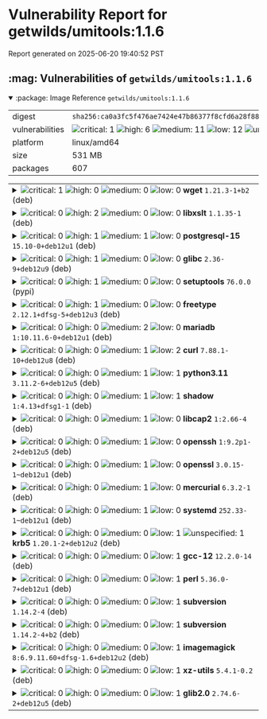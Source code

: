 # Vulnerability Report for getwilds/umitools:1.1.6

Report generated on 2025-06-20 19:40:52 PST

<h2>:mag: Vulnerabilities of <code>getwilds/umitools:1.1.6</code></h2>

<details open="true"><summary>:package: Image Reference</strong> <code>getwilds/umitools:1.1.6</code></summary>
<table>
<tr><td>digest</td><td><code>sha256:ca0a3fc5f476ae7424e47b86377f8cfd6a28f8878936e0ed996a0204699be1c1</code></td><tr><tr><td>vulnerabilities</td><td><img alt="critical: 1" src="https://img.shields.io/badge/critical-1-8b1924"/> <img alt="high: 6" src="https://img.shields.io/badge/high-6-e25d68"/> <img alt="medium: 11" src="https://img.shields.io/badge/medium-11-fbb552"/> <img alt="low: 12" src="https://img.shields.io/badge/low-12-fce1a9"/> <img alt="unspecified: 1" src="https://img.shields.io/badge/unspecified-1-lightgrey"/></td></tr>
<tr><td>platform</td><td>linux/amd64</td></tr>
<tr><td>size</td><td>531 MB</td></tr>
<tr><td>packages</td><td>607</td></tr>
</table>
</details></table>
</details>

<table>
<tr><td valign="top">
<details><summary><img alt="critical: 1" src="https://img.shields.io/badge/C-1-8b1924"/> <img alt="high: 0" src="https://img.shields.io/badge/H-0-lightgrey"/> <img alt="medium: 0" src="https://img.shields.io/badge/M-0-lightgrey"/> <img alt="low: 0" src="https://img.shields.io/badge/L-0-lightgrey"/> <!-- unspecified: 0 --><strong>wget</strong> <code>1.21.3-1+b2</code> (deb)</summary>

<small><code>pkg:deb/debian/wget@1.21.3-1%2Bb2?os_distro=bookworm&os_name=debian&os_version=12</code></small><br/>
<a href="https://scout.docker.com/v/CVE-2024-38428?s=debian&n=wget&ns=debian&t=deb&osn=debian&osv=12&vr=%3C1.21.3-1%2Bdeb12u1"><img alt="critical : CVE--2024--38428" src="https://img.shields.io/badge/CVE--2024--38428-lightgrey?label=critical%20&labelColor=8b1924"/></a> 

<table>
<tr><td>Affected range</td><td><code><1.21.3-1+deb12u1</code></td></tr>
<tr><td>Fixed version</td><td><code>1.21.3-1+deb12u1</code></td></tr>
<tr><td>EPSS Score</td><td><code>0.265%</code></td></tr>
<tr><td>EPSS Percentile</td><td><code>50th percentile</code></td></tr>
</table>

<details><summary>Description</summary>
<blockquote>

url.c in GNU Wget through 1.24.5 mishandles semicolons in the userinfo subcomponent of a URI, and thus there may be insecure behavior in which data that was supposed to be in the userinfo subcomponent is misinterpreted to be part of the host subcomponent.

---
- wget 1.24.5-2 (bug https://bugs.debian.org/cgi-bin/bugreport.cgi?bug=1073523)
[bookworm] - wget 1.21.3-1+deb12u1
[buster] - wget <postponed> (Minor issue, infoleak in limited conditions)
https://lists.gnu.org/archive/html/bug-wget/2024-06/msg00005.html
Fixed by: https://git.savannah.gnu.org/cgit/wget.git/commit/?id=ed0c7c7e0e8f7298352646b2fd6e06a11e242ace

</blockquote>
</details>
</details></td></tr>

<tr><td valign="top">
<details><summary><img alt="critical: 0" src="https://img.shields.io/badge/C-0-lightgrey"/> <img alt="high: 2" src="https://img.shields.io/badge/H-2-e25d68"/> <img alt="medium: 0" src="https://img.shields.io/badge/M-0-lightgrey"/> <img alt="low: 0" src="https://img.shields.io/badge/L-0-lightgrey"/> <!-- unspecified: 0 --><strong>libxslt</strong> <code>1.1.35-1</code> (deb)</summary>

<small><code>pkg:deb/debian/libxslt@1.1.35-1?os_distro=bookworm&os_name=debian&os_version=12</code></small><br/>
<a href="https://scout.docker.com/v/CVE-2025-24855?s=debian&n=libxslt&ns=debian&t=deb&osn=debian&osv=12&vr=%3C1.1.35-1%2Bdeb12u1"><img alt="high : CVE--2025--24855" src="https://img.shields.io/badge/CVE--2025--24855-lightgrey?label=high%20&labelColor=e25d68"/></a> 

<table>
<tr><td>Affected range</td><td><code><1.1.35-1+deb12u1</code></td></tr>
<tr><td>Fixed version</td><td><code>1.1.35-1+deb12u1</code></td></tr>
<tr><td>EPSS Score</td><td><code>0.009%</code></td></tr>
<tr><td>EPSS Percentile</td><td><code>1st percentile</code></td></tr>
</table>

<details><summary>Description</summary>
<blockquote>

numbers.c in libxslt before 1.1.43 has a use-after-free because, in nested XPath evaluations, an XPath context node can be modified but never restored. This is related to xsltNumberFormatGetValue, xsltEvalXPathPredicate, xsltEvalXPathStringNs, and xsltComputeSortResultInternal.

---
- libxslt 1.1.35-1.2 (bug https://bugs.debian.org/cgi-bin/bugreport.cgi?bug=1100566)
https://gitlab.gnome.org/GNOME/libxslt/-/issues/128
Fixed by: https://gitlab.gnome.org/GNOME/libxslt/-/commit/c7c7f1f78dd202a053996fcefe57eb994aec8ef2 (v1.1.43)

</blockquote>
</details>

<a href="https://scout.docker.com/v/CVE-2024-55549?s=debian&n=libxslt&ns=debian&t=deb&osn=debian&osv=12&vr=%3C1.1.35-1%2Bdeb12u1"><img alt="high : CVE--2024--55549" src="https://img.shields.io/badge/CVE--2024--55549-lightgrey?label=high%20&labelColor=e25d68"/></a> 

<table>
<tr><td>Affected range</td><td><code><1.1.35-1+deb12u1</code></td></tr>
<tr><td>Fixed version</td><td><code>1.1.35-1+deb12u1</code></td></tr>
<tr><td>EPSS Score</td><td><code>0.007%</code></td></tr>
<tr><td>EPSS Percentile</td><td><code>0th percentile</code></td></tr>
</table>

<details><summary>Description</summary>
<blockquote>

xsltGetInheritedNsList in libxslt before 1.1.43 has a use-after-free issue related to exclusion of result prefixes.

---
- libxslt 1.1.35-1.2 (bug https://bugs.debian.org/cgi-bin/bugreport.cgi?bug=1100565)
https://gitlab.gnome.org/GNOME/libxslt/-/issues/127
Fixed by: https://gitlab.gnome.org/GNOME/libxslt/-/commit/46041b65f2fbddf5c284ee1a1332fa2c515c0515 (v1.1.43)
https://project-zero.issues.chromium.org/issues/382015274

</blockquote>
</details>
</details></td></tr>

<tr><td valign="top">
<details><summary><img alt="critical: 0" src="https://img.shields.io/badge/C-0-lightgrey"/> <img alt="high: 1" src="https://img.shields.io/badge/H-1-e25d68"/> <img alt="medium: 1" src="https://img.shields.io/badge/M-1-fbb552"/> <img alt="low: 0" src="https://img.shields.io/badge/L-0-lightgrey"/> <!-- unspecified: 0 --><strong>postgresql-15</strong> <code>15.10-0+deb12u1</code> (deb)</summary>

<small><code>pkg:deb/debian/postgresql-15@15.10-0%2Bdeb12u1?os_distro=bookworm&os_name=debian&os_version=12</code></small><br/>
<a href="https://scout.docker.com/v/CVE-2025-1094?s=debian&n=postgresql-15&ns=debian&t=deb&osn=debian&osv=12&vr=%3C15.11-0%2Bdeb12u1"><img alt="high : CVE--2025--1094" src="https://img.shields.io/badge/CVE--2025--1094-lightgrey?label=high%20&labelColor=e25d68"/></a> 

<table>
<tr><td>Affected range</td><td><code><15.11-0+deb12u1</code></td></tr>
<tr><td>Fixed version</td><td><code>15.11-0+deb12u1</code></td></tr>
<tr><td>EPSS Score</td><td><code>83.630%</code></td></tr>
<tr><td>EPSS Percentile</td><td><code>99th percentile</code></td></tr>
</table>

<details><summary>Description</summary>
<blockquote>

Improper neutralization of quoting syntax in PostgreSQL libpq functions PQescapeLiteral(), PQescapeIdentifier(), PQescapeString(), and PQescapeStringConn() allows a database input provider to achieve SQL injection in certain usage patterns.  Specifically, SQL injection requires the application to use the function result to construct input to psql, the PostgreSQL interactive terminal.  Similarly, improper neutralization of quoting syntax in PostgreSQL command line utility programs allows a source of command line arguments to achieve SQL injection when client_encoding is BIG5 and server_encoding is one of EUC_TW or MULE_INTERNAL.  Versions before PostgreSQL 17.3, 16.7, 15.11, 14.16, and 13.19 are affected.

---
- postgresql-17 17.3-1
- postgresql-15 <removed>
[bookworm] - postgresql-15 15.11-0+deb12u1
- postgresql-13 <removed>
https://www.postgresql.org/support/security/CVE-2025-1094/
https://git.postgresql.org/gitweb/?p=postgresql.git;a=commit;h=7d43ca6fe068015b403ffa1762f4df4efdf68b69 (REL_17_3)
https://git.postgresql.org/gitweb/?p=postgresql.git;a=commit;h=61ad93cdd48ecc8c6edf943f4d888a9325b66882 (REL_17_3)
https://git.postgresql.org/gitweb/?p=postgresql.git;a=commit;h=43a77239d412db194a69b18b7850580e3b78218f (REL_17_3)
https://git.postgresql.org/gitweb/?p=postgresql.git;a=commit;h=02d4d87ac20e2698b5375b347c451c55045e388d (REL_17_3)
https://git.postgresql.org/gitweb/?p=postgresql.git;a=commit;h=dd3c1eb38e9add293f8be59b6aec7574e8584bdb (REL_17_3)
https://git.postgresql.org/gitweb/?p=postgresql.git;a=commit;h=05abb0f8303a78921f7113bee1d72586142df99e (REL_17_3)
https://git.postgresql.org/gitweb/?p=postgresql.git;a=commit;h=85c1fcc6563843d7ee7ae6f81f29ef813e77a4b6 (REL_17_3)
Regression: https://www.openwall.com/lists/oss-security/2025/02/16/3
https://www.postgresql.org/about/news/postgresql-174-168-1512-1417-and-1320-released-3018/

</blockquote>
</details>

<a href="https://scout.docker.com/v/CVE-2025-4207?s=debian&n=postgresql-15&ns=debian&t=deb&osn=debian&osv=12&vr=%3C15.13-0%2Bdeb12u1"><img alt="medium : CVE--2025--4207" src="https://img.shields.io/badge/CVE--2025--4207-lightgrey?label=medium%20&labelColor=fbb552"/></a> 

<table>
<tr><td>Affected range</td><td><code><15.13-0+deb12u1</code></td></tr>
<tr><td>Fixed version</td><td><code>15.13-0+deb12u1</code></td></tr>
<tr><td>EPSS Score</td><td><code>0.080%</code></td></tr>
<tr><td>EPSS Percentile</td><td><code>25th percentile</code></td></tr>
</table>

<details><summary>Description</summary>
<blockquote>

Buffer over-read in PostgreSQL GB18030 encoding validation allows a database input provider to achieve temporary denial of service on platforms where a 1-byte over-read can elicit process termination.  This affects the database server and also libpq.  Versions before PostgreSQL 17.5, 16.9, 15.13, 14.18, and 13.21 are affected.

---
- postgresql-17 17.5-1
- postgresql-15 <removed>
[bookworm] - postgresql-15 15.13-0+deb12u1
- postgresql-13 <removed>
https://www.postgresql.org/about/news/postgresql-175-169-1513-1418-and-1321-released-3072/
https://git.postgresql.org/gitweb/?p=postgresql.git;a=commit;h=ec5f89e8a29f32c7dbc4dd8734ed8406d771de2f (REL_17_5)
https://git.postgresql.org/gitweb/?p=postgresql.git;a=commit;h=44ba3f55f552b56b2fbefae028fcf3ea5b53461d (REL_15_13)
https://git.postgresql.org/gitweb/?p=postgresql.git;a=commit;h=cbadeaca9271a1bade8ef9790bae09dc92e0ed30 (REL_13_21)

</blockquote>
</details>
</details></td></tr>

<tr><td valign="top">
<details><summary><img alt="critical: 0" src="https://img.shields.io/badge/C-0-lightgrey"/> <img alt="high: 1" src="https://img.shields.io/badge/H-1-e25d68"/> <img alt="medium: 0" src="https://img.shields.io/badge/M-0-lightgrey"/> <img alt="low: 0" src="https://img.shields.io/badge/L-0-lightgrey"/> <!-- unspecified: 0 --><strong>glibc</strong> <code>2.36-9+deb12u9</code> (deb)</summary>

<small><code>pkg:deb/debian/glibc@2.36-9%2Bdeb12u9?os_distro=bookworm&os_name=debian&os_version=12</code></small><br/>
<a href="https://scout.docker.com/v/CVE-2025-0395?s=debian&n=glibc&ns=debian&t=deb&osn=debian&osv=12&vr=%3C2.36-9%2Bdeb12u10"><img alt="high : CVE--2025--0395" src="https://img.shields.io/badge/CVE--2025--0395-lightgrey?label=high%20&labelColor=e25d68"/></a> 

<table>
<tr><td>Affected range</td><td><code><2.36-9+deb12u10</code></td></tr>
<tr><td>Fixed version</td><td><code>2.36-9+deb12u10</code></td></tr>
<tr><td>EPSS Score</td><td><code>0.219%</code></td></tr>
<tr><td>EPSS Percentile</td><td><code>45th percentile</code></td></tr>
</table>

<details><summary>Description</summary>
<blockquote>

When the assert() function in the GNU C Library versions 2.13 to 2.40 fails, it does not allocate enough space for the assertion failure message string and size information, which may lead to a buffer overflow if the message string size aligns to page size.

---
- glibc 2.40-6
[bookworm] - glibc 2.36-9+deb12u10
https://sourceware.org/bugzilla/show_bug.cgi?id=32582
https://www.openwall.com/lists/oss-security/2025/01/22/4
Fixed by: https://sourceware.org/git/gitweb.cgi?p=glibc.git;h=7d4b6bcae91f29d7b4daf15bab06b66cf1d2217c (2.40-branch)
Fixed by: https://sourceware.org/git/gitweb.cgi?p=glibc.git;h=7971add7ee4171fdd8dfd17e7c04c4ed77a18845 (2.36-branch)
https://sourceware.org/git/?p=glibc.git;a=blob;f=advisories/GLIBC-SA-2025-0001
https://sourceware.org/pipermail/libc-announce/2025/000044.html

</blockquote>
</details>
</details></td></tr>

<tr><td valign="top">
<details><summary><img alt="critical: 0" src="https://img.shields.io/badge/C-0-lightgrey"/> <img alt="high: 1" src="https://img.shields.io/badge/H-1-e25d68"/> <img alt="medium: 0" src="https://img.shields.io/badge/M-0-lightgrey"/> <img alt="low: 0" src="https://img.shields.io/badge/L-0-lightgrey"/> <!-- unspecified: 0 --><strong>setuptools</strong> <code>76.0.0</code> (pypi)</summary>

<small><code>pkg:pypi/setuptools@76.0.0</code></small><br/>
<a href="https://scout.docker.com/v/CVE-2025-47273?s=github&n=setuptools&t=pypi&vr=%3C78.1.1"><img alt="high 7.7: CVE--2025--47273" src="https://img.shields.io/badge/CVE--2025--47273-lightgrey?label=high%207.7&labelColor=e25d68"/></a> <i>Improper Limitation of a Pathname to a Restricted Directory ('Path Traversal')</i>

<table>
<tr><td>Affected range</td><td><code><78.1.1</code></td></tr>
<tr><td>Fixed version</td><td><code>78.1.1</code></td></tr>
<tr><td>CVSS Score</td><td><code>7.7</code></td></tr>
<tr><td>CVSS Vector</td><td><code>CVSS:4.0/AV:N/AC:L/AT:N/PR:N/UI:N/VC:N/VI:H/VA:N/SC:N/SI:N/SA:N/E:P</code></td></tr>
<tr><td>EPSS Score</td><td><code>0.120%</code></td></tr>
<tr><td>EPSS Percentile</td><td><code>32nd percentile</code></td></tr>
</table>

<details><summary>Description</summary>
<blockquote>

### Summary 
A path traversal vulnerability in `PackageIndex` was fixed in setuptools version 78.1.1

### Details
```
    def _download_url(self, url, tmpdir):
        # Determine download filename
        #
        name, _fragment = egg_info_for_url(url)
        if name:
            while '..' in name:
                name = name.replace('..', '.').replace('\\', '_')
        else:
            name = "__downloaded__"  # default if URL has no path contents

        if name.endswith('.[egg.zip](http://egg.zip/)'):
            name = name[:-4]  # strip the extra .zip before download

 -->       filename = os.path.join(tmpdir, name)
```

Here: https://github.com/pypa/setuptools/blob/6ead555c5fb29bc57fe6105b1bffc163f56fd558/setuptools/package_index.py#L810C1-L825C88

`os.path.join()` discards the first argument `tmpdir` if the second begins with a slash or drive letter.
`name` is derived from a URL without sufficient sanitization. While there is some attempt to sanitize by replacing instances of '..' with '.', it is insufficient.

### Risk Assessment
As easy_install and package_index are deprecated, the exploitation surface is reduced.
However, it seems this could be exploited in a similar fashion like https://github.com/advisories/GHSA-r9hx-vwmv-q579, and as described by POC 4 in https://github.com/advisories/GHSA-cx63-2mw6-8hw5 report: via malicious URLs present on the pages of a package index.

### Impact
An attacker would be allowed to write files to arbitrary locations on the filesystem with the permissions of the process running the Python code, which could escalate to RCE depending on the context.

### References
https://huntr.com/bounties/d6362117-ad57-4e83-951f-b8141c6e7ca5
https://github.com/pypa/setuptools/issues/4946

</blockquote>
</details>
</details></td></tr>

<tr><td valign="top">
<details><summary><img alt="critical: 0" src="https://img.shields.io/badge/C-0-lightgrey"/> <img alt="high: 1" src="https://img.shields.io/badge/H-1-e25d68"/> <img alt="medium: 0" src="https://img.shields.io/badge/M-0-lightgrey"/> <img alt="low: 0" src="https://img.shields.io/badge/L-0-lightgrey"/> <!-- unspecified: 0 --><strong>freetype</strong> <code>2.12.1+dfsg-5+deb12u3</code> (deb)</summary>

<small><code>pkg:deb/debian/freetype@2.12.1%2Bdfsg-5%2Bdeb12u3?os_distro=bookworm&os_name=debian&os_version=12</code></small><br/>
<a href="https://scout.docker.com/v/CVE-2025-27363?s=debian&n=freetype&ns=debian&t=deb&osn=debian&osv=12&vr=%3C2.12.1%2Bdfsg-5%2Bdeb12u4"><img alt="high : CVE--2025--27363" src="https://img.shields.io/badge/CVE--2025--27363-lightgrey?label=high%20&labelColor=e25d68"/></a> 

<table>
<tr><td>Affected range</td><td><code><2.12.1+dfsg-5+deb12u4</code></td></tr>
<tr><td>Fixed version</td><td><code>2.12.1+dfsg-5+deb12u4</code></td></tr>
<tr><td>EPSS Score</td><td><code>73.011%</code></td></tr>
<tr><td>EPSS Percentile</td><td><code>99th percentile</code></td></tr>
</table>

<details><summary>Description</summary>
<blockquote>

An out of bounds write exists in FreeType versions 2.13.0 and below (newer versions of FreeType are not vulnerable) when attempting to parse font subglyph structures related to TrueType GX and variable font files. The vulnerable code assigns a signed short value to an unsigned long and then adds a static value causing it to wrap around and allocate too small of a heap buffer. The code then writes up to 6 signed long integers out of bounds relative to this buffer. This may result in arbitrary code execution. This vulnerability may have been exploited in the wild.

---
- freetype 2.13.1+dfsg-1
https://www.facebook.com/security/advisories/cve-2025-27363
https://gitlab.freedesktop.org/freetype/freetype/-/issues/1322
Requisite (macro fixup for FT_Q(RE)NEW_ARRAY): https://gitlab.freedesktop.org/freetype/freetype/-/commit/c71eb22dde1a3101891a865fdac20a6de814267d (VER-2-11-1)
Fixed by: https://gitlab.freedesktop.org/freetype/freetype/-/commit/ef636696524b081f1b8819eb0c6a0b932d35757d (VER-2-13-1)
Followup: https://gitlab.freedesktop.org/freetype/freetype/-/commit/73720c7c9958e87b3d134a7574d1720ad2d24442 (VER-2-13-3)

</blockquote>
</details>
</details></td></tr>

<tr><td valign="top">
<details><summary><img alt="critical: 0" src="https://img.shields.io/badge/C-0-lightgrey"/> <img alt="high: 0" src="https://img.shields.io/badge/H-0-lightgrey"/> <img alt="medium: 2" src="https://img.shields.io/badge/M-2-fbb552"/> <img alt="low: 0" src="https://img.shields.io/badge/L-0-lightgrey"/> <!-- unspecified: 0 --><strong>mariadb</strong> <code>1:10.11.6-0+deb12u1</code> (deb)</summary>

<small><code>pkg:deb/debian/mariadb@1%3A10.11.6-0%2Bdeb12u1?os_distro=bookworm&os_name=debian&os_version=12</code></small><br/>
<a href="https://scout.docker.com/v/CVE-2025-21490?s=debian&n=mariadb&ns=debian&t=deb&osn=debian&osv=12&vr=%3C1%3A10.11.11-0%2Bdeb12u1"><img alt="medium : CVE--2025--21490" src="https://img.shields.io/badge/CVE--2025--21490-lightgrey?label=medium%20&labelColor=fbb552"/></a> 

<table>
<tr><td>Affected range</td><td><code><1:10.11.11-0+deb12u1</code></td></tr>
<tr><td>Fixed version</td><td><code>1:10.11.11-0+deb12u1</code></td></tr>
<tr><td>EPSS Score</td><td><code>0.063%</code></td></tr>
<tr><td>EPSS Percentile</td><td><code>20th percentile</code></td></tr>
</table>

<details><summary>Description</summary>
<blockquote>

Vulnerability in the MySQL Server product of Oracle MySQL (component: InnoDB).  Supported versions that are affected are 8.0.40 and prior, 8.4.3 and prior and  9.1.0 and prior. Easily exploitable vulnerability allows high privileged attacker with network access via multiple protocols to compromise MySQL Server.  Successful attacks of this vulnerability can result in unauthorized ability to cause a hang or frequently repeatable crash (complete DOS) of MySQL Server. CVSS 3.1 Base Score 4.9 (Availability impacts).  CVSS Vector: (CVSS:3.1/AV:N/AC:L/PR:H/UI:N/S:U/C:N/I:N/A:H).

---
- mysql-8.0 8.0.41-1 (bug https://bugs.debian.org/cgi-bin/bugreport.cgi?bug=1093877)
- mariadb 1:11.4.5-1
[bookworm] - mariadb 1:10.11.11-0+deb12u1
- mariadb-10.5 <removed>
Fixed in MariaDB 11.7.2, 11.4.5, 10.11.11, 10.6.21, 10.5.28
MariaDB Bug: https://jira.mariadb.org/browse/MDEV-29182
MariaDB Commit: https://github.com/MariaDB/server/commit/82310f926b7c6547f25dd80e4edf3f38b22913e5 (mariadb-10.5.28)

</blockquote>
</details>

<a href="https://scout.docker.com/v/CVE-2024-21096?s=debian&n=mariadb&ns=debian&t=deb&osn=debian&osv=12&vr=%3C1%3A10.11.11-0%2Bdeb12u1"><img alt="medium : CVE--2024--21096" src="https://img.shields.io/badge/CVE--2024--21096-lightgrey?label=medium%20&labelColor=fbb552"/></a> 

<table>
<tr><td>Affected range</td><td><code><1:10.11.11-0+deb12u1</code></td></tr>
<tr><td>Fixed version</td><td><code>1:10.11.11-0+deb12u1</code></td></tr>
<tr><td>EPSS Score</td><td><code>0.039%</code></td></tr>
<tr><td>EPSS Percentile</td><td><code>11th percentile</code></td></tr>
</table>

<details><summary>Description</summary>
<blockquote>

Vulnerability in the MySQL Server product of Oracle MySQL (component: Client: mysqldump).  Supported versions that are affected are 8.0.36 and prior and  8.3.0 and prior. Difficult to exploit vulnerability allows unauthenticated attacker with logon to the infrastructure where MySQL Server executes to compromise MySQL Server.  Successful attacks of this vulnerability can result in  unauthorized update, insert or delete access to some of MySQL Server accessible data as well as  unauthorized read access to a subset of MySQL Server accessible data and unauthorized ability to cause a partial denial of service (partial DOS) of MySQL Server. CVSS 3.1 Base Score 4.9 (Confidentiality, Integrity and Availability impacts).  CVSS Vector: (CVSS:3.1/AV:L/AC:H/PR:N/UI:N/S:U/C:L/I:L/A:L).

---
- mysql-8.0 8.0.37-1 (bug https://bugs.debian.org/cgi-bin/bugreport.cgi?bug=1069189)
- mariadb 1:10.11.8-1
[bookworm] - mariadb 1:10.11.11-0+deb12u1
- mariadb-10.5 <removed>
[bullseye] - mariadb-10.5 <no-dsa> (Minor issue)
- mariadb-10.3 <removed>
MariaDB: Fixed in 11.2.4, 11.1.5, 11.0.6, 10.11.8, 10.6.18 and 10.5.25
MariaDB Bug: https://jira.mariadb.org/browse/MDEV-33727
Regression: https://jira.mariadb.org/browse/MDEV-34339
Regression: https://jira.mariadb.org/browse/MDEV-34183
Regression: https://jira.mariadb.org/browse/MDEV-34203
Regression: https://jira.mariadb.org/browse/MDEV-34318
https://mariadb.org/mariadb-dump-file-compatibility-change/
https://ddev.com/blog/mariadb-dump-breaking-change/
MariaDB commit [1/2]: https://github.com/MariaDB/server/commit/13663cb5c4558383e9dab96e501d72ceb7a0a158 (mariadb-10.5.25)
MariaDB commit [2/2]: https://github.com/MariaDB/server/commit/1c425a8d854061d1987ad4ea352c7270652e31c4 (mariadb-10.5.25)
MariaDB partial regression fix [1/3]: https://github.com/MariaDB/server/commit/77c4c0f256f3c268d3f72625b04240d24a70513c (mariadb-10.5.26)
MariaDB partial regression fix [2/3]: https://github.com/MariaDB/server/commit/d60f5c11ea9008fa57444327526e3d2c8633ba06 (mariadb-10.5.26)
MariaDB partial regression fix [3/3]: https://github.com/MariaDB/server/commit/d20518168aff435a4843eebb108e5b9df24c19fb (mariadb-10.5.26)

</blockquote>
</details>
</details></td></tr>

<tr><td valign="top">
<details><summary><img alt="critical: 0" src="https://img.shields.io/badge/C-0-lightgrey"/> <img alt="high: 0" src="https://img.shields.io/badge/H-0-lightgrey"/> <img alt="medium: 1" src="https://img.shields.io/badge/M-1-fbb552"/> <img alt="low: 2" src="https://img.shields.io/badge/L-2-fce1a9"/> <!-- unspecified: 0 --><strong>curl</strong> <code>7.88.1-10+deb12u8</code> (deb)</summary>

<small><code>pkg:deb/debian/curl@7.88.1-10%2Bdeb12u8?os_distro=bookworm&os_name=debian&os_version=12</code></small><br/>
<a href="https://scout.docker.com/v/CVE-2024-9681?s=debian&n=curl&ns=debian&t=deb&osn=debian&osv=12&vr=%3C7.88.1-10%2Bdeb12u9"><img alt="medium : CVE--2024--9681" src="https://img.shields.io/badge/CVE--2024--9681-lightgrey?label=medium%20&labelColor=fbb552"/></a> 

<table>
<tr><td>Affected range</td><td><code><7.88.1-10+deb12u9</code></td></tr>
<tr><td>Fixed version</td><td><code>7.88.1-10+deb12u9</code></td></tr>
<tr><td>EPSS Score</td><td><code>0.249%</code></td></tr>
<tr><td>EPSS Percentile</td><td><code>48th percentile</code></td></tr>
</table>

<details><summary>Description</summary>
<blockquote>

When curl is asked to use HSTS, the expiry time for a subdomain might overwrite a parent domain's cache entry, making it end sooner or later than otherwise intended.  This affects curl using applications that enable HSTS and use URLs with the insecure `HTTP://` scheme and perform transfers with hosts like `x.example.com` as well as `example.com` where the first host is a subdomain of the second host.  (The HSTS cache either needs to have been populated manually or there needs to have been previous HTTPS accesses done as the cache needs to have entries for the domains involved to trigger this problem.)  When `x.example.com` responds with `Strict-Transport-Security:` headers, this bug can make the subdomain's expiry timeout *bleed over* and get set for the parent domain `example.com` in curl's HSTS cache.  The result of a triggered bug is that HTTP accesses to `example.com` get converted to HTTPS for a different period of time than what was asked for by the origin server. If `example.com` for example stops supporting HTTPS at its expiry time, curl might then fail to access `http://example.com` until the (wrongly set) timeout expires. This bug can also expire the parent's entry *earlier*, thus making curl inadvertently switch back to insecure HTTP earlier than otherwise intended.

---
- curl 8.11.0-1 (bug https://bugs.debian.org/cgi-bin/bugreport.cgi?bug=1086804)
[bookworm] - curl 7.88.1-10+deb12u9
[bullseye] - curl <ignored> (curl is not built with HSTS support)
https://curl.se/docs/CVE-2024-9681.html
Introduced by: https://github.com/curl/curl/commit/7385610d0c74c6a254fea5e4cd6e1d559d848c8c (curl-7_74_0)
Fixed by: https://github.com/curl/curl/commit/a94973805df96269bf3f3bf0a20ccb9887313316 (curl-8_11_0)

</blockquote>
</details>

<a href="https://scout.docker.com/v/CVE-2025-0167?s=debian&n=curl&ns=debian&t=deb&osn=debian&osv=12&vr=%3C7.88.1-10%2Bdeb12u11"><img alt="low : CVE--2025--0167" src="https://img.shields.io/badge/CVE--2025--0167-lightgrey?label=low%20&labelColor=fce1a9"/></a> 

<table>
<tr><td>Affected range</td><td><code><7.88.1-10+deb12u11</code></td></tr>
<tr><td>Fixed version</td><td><code>7.88.1-10+deb12u11</code></td></tr>
<tr><td>EPSS Score</td><td><code>0.089%</code></td></tr>
<tr><td>EPSS Percentile</td><td><code>27th percentile</code></td></tr>
</table>

<details><summary>Description</summary>
<blockquote>

When asked to use a `.netrc` file for credentials **and** to follow HTTP redirects, curl could leak the password used for the first host to the followed-to host under certain circumstances.  This flaw only manifests itself if the netrc file has a `default` entry that omits both login and password. A rare circumstance.

---
- curl 8.12.0+git20250209.89ed161+ds-1
[bookworm] - curl 7.88.1-10+deb12u11
[bullseye] - curl <not-affected> (Vulnerable code introduced later)
https://curl.se/docs/CVE-2025-0167.html
Introduced with: https://github.com/curl/curl/commit/46620b97431e19c53ce82e55055c85830f088cf4 (curl-7_76_0)
Fixed by: https://github.com/curl/curl/commit/0e120c5b925e8ca75d5319e319e5ce4b8080d8eb (curl-8_12_0)

</blockquote>
</details>

<a href="https://scout.docker.com/v/CVE-2024-11053?s=debian&n=curl&ns=debian&t=deb&osn=debian&osv=12&vr=%3C7.88.1-10%2Bdeb12u10"><img alt="low : CVE--2024--11053" src="https://img.shields.io/badge/CVE--2024--11053-lightgrey?label=low%20&labelColor=fce1a9"/></a> 

<table>
<tr><td>Affected range</td><td><code><7.88.1-10+deb12u10</code></td></tr>
<tr><td>Fixed version</td><td><code>7.88.1-10+deb12u10</code></td></tr>
<tr><td>EPSS Score</td><td><code>0.145%</code></td></tr>
<tr><td>EPSS Percentile</td><td><code>36th percentile</code></td></tr>
</table>

<details><summary>Description</summary>
<blockquote>

When asked to both use a `.netrc` file for credentials and to follow HTTP redirects, curl could leak the password used for the first host to the followed-to host under certain circumstances.  This flaw only manifests itself if the netrc file has an entry that matches the redirect target hostname but the entry either omits just the password or omits both login and password.

---
- curl 8.11.1-1 (bug https://bugs.debian.org/cgi-bin/bugreport.cgi?bug=1089682)
[bookworm] - curl 7.88.1-10+deb12u10
[bullseye] - curl <not-affected> (Vulnerable code only introduced in 7.76.0)
https://curl.se/docs/CVE-2024-11053.html
Introduced by: https://github.com/curl/curl/commit/46620b97431e19c53ce82e55055c85830f088cf4 (curl-7_76_0)
Fixed by: https://github.com/curl/curl/commit/e9b9bbac22c26cf67316fa8e6c6b9e831af31949 (curl-8_11_1)

</blockquote>
</details>
</details></td></tr>

<tr><td valign="top">
<details><summary><img alt="critical: 0" src="https://img.shields.io/badge/C-0-lightgrey"/> <img alt="high: 0" src="https://img.shields.io/badge/H-0-lightgrey"/> <img alt="medium: 1" src="https://img.shields.io/badge/M-1-fbb552"/> <img alt="low: 1" src="https://img.shields.io/badge/L-1-fce1a9"/> <!-- unspecified: 0 --><strong>python3.11</strong> <code>3.11.2-6+deb12u5</code> (deb)</summary>

<small><code>pkg:deb/debian/python3.11@3.11.2-6%2Bdeb12u5?os_distro=bookworm&os_name=debian&os_version=12</code></small><br/>
<a href="https://scout.docker.com/v/CVE-2025-0938?s=debian&n=python3.11&ns=debian&t=deb&osn=debian&osv=12&vr=%3C3.11.2-6%2Bdeb12u6"><img alt="medium : CVE--2025--0938" src="https://img.shields.io/badge/CVE--2025--0938-lightgrey?label=medium%20&labelColor=fbb552"/></a> 

<table>
<tr><td>Affected range</td><td><code><3.11.2-6+deb12u6</code></td></tr>
<tr><td>Fixed version</td><td><code>3.11.2-6+deb12u6</code></td></tr>
<tr><td>EPSS Score</td><td><code>1.039%</code></td></tr>
<tr><td>EPSS Percentile</td><td><code>76th percentile</code></td></tr>
</table>

<details><summary>Description</summary>
<blockquote>

The Python standard library functions `urllib.parse.urlsplit` and `urlparse` accepted domain names that included square brackets which isn't valid according to RFC 3986. Square brackets are only meant to be used as delimiters for specifying IPv6 and IPvFuture hosts in URLs. This could result in differential parsing across the Python URL parser and other specification-compliant URL parsers.

---
- python3.13 3.13.2-1
- python3.12 3.12.9-1
- python3.11 <removed>
[bookworm] - python3.11 3.11.2-6+deb12u6
- python3.9 <removed>
- pypy3 7.3.18+dfsg-2
[bookworm] - pypy3 <no-dsa> (Minor issue)
[bullseye] - pypy3 <postponed> (Minor issue)
https://mail.python.org/archives/list/security-announce@python.org/thread/K4EUG6EKV6JYFIC24BASYOZS4M5XOQIB/
https://github.com/python/cpython/issues/105704
https://github.com/python/cpython/pull/129418
Fixed by: https://github.com/python/cpython/commit/d89a5f6a6e65511a5f6e0618c4c30a7aa5aba56a
Fixed by: https://github.com/python/cpython/commit/90e526ae67b172ed7c6c56e7edad36263b0f9403 (v3.13.2)
Fixed by: https://github.com/python/cpython/commit/a7084f6075c9595ba60119ce8c62f1496f50c568 (v3.12.9)
https://github.com/python/cpython/pull/129528 (3.11)
https://github.com/python/cpython/pull/129530 (3.9)

</blockquote>
</details>

<a href="https://scout.docker.com/v/CVE-2025-1795?s=debian&n=python3.11&ns=debian&t=deb&osn=debian&osv=12&vr=%3C3.11.2-6%2Bdeb12u6"><img alt="low : CVE--2025--1795" src="https://img.shields.io/badge/CVE--2025--1795-lightgrey?label=low%20&labelColor=fce1a9"/></a> 

<table>
<tr><td>Affected range</td><td><code><3.11.2-6+deb12u6</code></td></tr>
<tr><td>Fixed version</td><td><code>3.11.2-6+deb12u6</code></td></tr>
<tr><td>EPSS Score</td><td><code>0.167%</code></td></tr>
<tr><td>EPSS Percentile</td><td><code>39th percentile</code></td></tr>
</table>

<details><summary>Description</summary>
<blockquote>

During an address list folding when a separating comma ends up on a folded line and that line is to be unicode-encoded then the separator itself is also unicode-encoded. Expected behavior is that the separating comma remains a plan comma. This can result in the address header being misinterpreted by some mail servers.

---
- python3.13 3.13.0~b1-1
- python3.12 3.12.9-1
- python3.11 <removed>
[bookworm] - python3.11 3.11.2-6+deb12u6
- python3.9 <removed>
https://github.com/python/cpython/issues/100884
Regression issue: https://github.com/python/cpython/issues/118643
https://mail.python.org/archives/list/security-announce@python.org/thread/MB62IZMEC3UM6SGHP5LET5JX2Y7H4ZUR/
Fixed by: https://github.com/python/cpython/commit/09fab93c3d857496c0bd162797fab816c311ee48 (v3.13.0a5)
Regression fixed by: https://github.com/python/cpython/commit/6892b400dc8c95375ef31f6d716d62a6ff0c4cf2 (v3.13.0b2)
Fixed by: https://github.com/python/cpython/commit/9148b77e0af91cdacaa7fe3dfac09635c3fe9a74 (v3.12.3)
Regression fixed by: https://github.com/python/cpython/commit/8c96850161da23ad2b37551d2a89c7d4716fe024 (v3.12.4)
Fixed by: https://github.com/python/cpython/commit/70754d21c288535e86070ca7a6e90dcb670b8593 (v3.11.9)
Regression Fixed by: https://github.com/python/cpython/commit/4762b365406a8cf026a4a4ddcae34c28a41c3de9 (v3.11.10)
Introduced by: https://github.com/python/cpython/commit/0b6f6c82b51b7071d88f48abb3192bf3dc2a2d24 (v3.3.0a4)

</blockquote>
</details>
</details></td></tr>

<tr><td valign="top">
<details><summary><img alt="critical: 0" src="https://img.shields.io/badge/C-0-lightgrey"/> <img alt="high: 0" src="https://img.shields.io/badge/H-0-lightgrey"/> <img alt="medium: 1" src="https://img.shields.io/badge/M-1-fbb552"/> <img alt="low: 1" src="https://img.shields.io/badge/L-1-fce1a9"/> <!-- unspecified: 0 --><strong>shadow</strong> <code>1:4.13+dfsg1-1</code> (deb)</summary>

<small><code>pkg:deb/debian/shadow@1%3A4.13%2Bdfsg1-1?os_distro=bookworm&os_name=debian&os_version=12</code></small><br/>
<a href="https://scout.docker.com/v/CVE-2023-4641?s=debian&n=shadow&ns=debian&t=deb&osn=debian&osv=12&vr=%3C1%3A4.13%2Bdfsg1-1%2Bdeb12u1"><img alt="medium : CVE--2023--4641" src="https://img.shields.io/badge/CVE--2023--4641-lightgrey?label=medium%20&labelColor=fbb552"/></a> 

<table>
<tr><td>Affected range</td><td><code><1:4.13+dfsg1-1+deb12u1</code></td></tr>
<tr><td>Fixed version</td><td><code>1:4.13+dfsg1-1+deb12u1</code></td></tr>
<tr><td>EPSS Score</td><td><code>0.015%</code></td></tr>
<tr><td>EPSS Percentile</td><td><code>2nd percentile</code></td></tr>
</table>

<details><summary>Description</summary>
<blockquote>

A flaw was found in shadow-utils. When asking for a new password, shadow-utils asks the password twice. If the password fails on the second attempt, shadow-utils fails in cleaning the buffer used to store the first entry. This may allow an attacker with enough access to retrieve the password from the memory.

---
- shadow 1:4.13+dfsg1-2 (bug https://bugs.debian.org/cgi-bin/bugreport.cgi?bug=1051062)
[bookworm] - shadow 1:4.13+dfsg1-1+deb12u1
[buster] - shadow <no-dsa> (Minor issue)
https://bugzilla.redhat.com/show_bug.cgi?id=2215945
https://github.com/shadow-maint/shadow/commit/65c88a43a23c2391dcc90c0abda3e839e9c57904 (4.14.0-rc1)

</blockquote>
</details>

<a href="https://scout.docker.com/v/CVE-2023-29383?s=debian&n=shadow&ns=debian&t=deb&osn=debian&osv=12&vr=%3C1%3A4.13%2Bdfsg1-1%2Bdeb12u1"><img alt="low : CVE--2023--29383" src="https://img.shields.io/badge/CVE--2023--29383-lightgrey?label=low%20&labelColor=fce1a9"/></a> 

<table>
<tr><td>Affected range</td><td><code><1:4.13+dfsg1-1+deb12u1</code></td></tr>
<tr><td>Fixed version</td><td><code>1:4.13+dfsg1-1+deb12u1</code></td></tr>
<tr><td>EPSS Score</td><td><code>0.026%</code></td></tr>
<tr><td>EPSS Percentile</td><td><code>5th percentile</code></td></tr>
</table>

<details><summary>Description</summary>
<blockquote>

In Shadow 4.13, it is possible to inject control characters into fields provided to the SUID program chfn (change finger). Although it is not possible to exploit this directly (e.g., adding a new user fails because \n is in the block list), it is possible to misrepresent the /etc/passwd file when viewed. Use of \r manipulations and Unicode characters to work around blocking of the : character make it possible to give the impression that a new user has been added. In other words, an adversary may be able to convince a system administrator to take the system offline (an indirect, social-engineered denial of service) by demonstrating that "cat /etc/passwd" shows a rogue user account.

---
- shadow 1:4.13+dfsg1-2 (bug https://bugs.debian.org/cgi-bin/bugreport.cgi?bug=1034482)
[bookworm] - shadow 1:4.13+dfsg1-1+deb12u1
[buster] - shadow <no-dsa> (Minor issue)
https://github.com/shadow-maint/shadow/pull/687
Fixed by: https://github.com/shadow-maint/shadow/commit/e5905c4b84d4fb90aefcd96ee618411ebfac663d (4.14.0-rc1)
Regression fix: https://github.com/shadow-maint/shadow/commit/2eaea70111f65b16d55998386e4ceb4273c19eb4 (4.14.0-rc1)
https://www.trustwave.com/en-us/resources/security-resources/security-advisories/?fid=31797
https://www.trustwave.com/en-us/resources/blogs/spiderlabs-blog/cve-2023-29383-abusing-linux-chfn-to-misrepresent-etc-passwd/

</blockquote>
</details>
</details></td></tr>

<tr><td valign="top">
<details><summary><img alt="critical: 0" src="https://img.shields.io/badge/C-0-lightgrey"/> <img alt="high: 0" src="https://img.shields.io/badge/H-0-lightgrey"/> <img alt="medium: 1" src="https://img.shields.io/badge/M-1-fbb552"/> <img alt="low: 0" src="https://img.shields.io/badge/L-0-lightgrey"/> <!-- unspecified: 0 --><strong>libcap2</strong> <code>1:2.66-4</code> (deb)</summary>

<small><code>pkg:deb/debian/libcap2@1%3A2.66-4?os_distro=bookworm&os_name=debian&os_version=12</code></small><br/>
<a href="https://scout.docker.com/v/CVE-2025-1390?s=debian&n=libcap2&ns=debian&t=deb&osn=debian&osv=12&vr=%3C1%3A2.66-4%2Bdeb12u1"><img alt="medium : CVE--2025--1390" src="https://img.shields.io/badge/CVE--2025--1390-lightgrey?label=medium%20&labelColor=fbb552"/></a> 

<table>
<tr><td>Affected range</td><td><code><1:2.66-4+deb12u1</code></td></tr>
<tr><td>Fixed version</td><td><code>1:2.66-4+deb12u1</code></td></tr>
<tr><td>EPSS Score</td><td><code>0.021%</code></td></tr>
<tr><td>EPSS Percentile</td><td><code>4th percentile</code></td></tr>
</table>

<details><summary>Description</summary>
<blockquote>

The PAM module pam_cap.so of libcap configuration supports group names starting with “@”, during actual parsing, configurations not starting with “@” are incorrectly recognized as group names. This may result in nonintended users being granted an inherited capability set, potentially leading to security risks. Attackers can exploit this vulnerability to achieve local privilege escalation on systems where /etc/security/capability.conf is used to configure user inherited privileges by constructing specific usernames.

---
- libcap2 1:2.73-4 (bug https://bugs.debian.org/cgi-bin/bugreport.cgi?bug=1098318)
[bookworm] - libcap2 1:2.66-4+deb12u1
https://bugzilla.openanolis.cn/show_bug.cgi?id=18804
Fixed by: https://git.kernel.org/pub/scm/libs/libcap/libcap.git/commit/?id=1ad42b66c3567481cc5fa22fc1ba1556a316d878 (cap/v1.2.74-rc4)

</blockquote>
</details>
</details></td></tr>

<tr><td valign="top">
<details><summary><img alt="critical: 0" src="https://img.shields.io/badge/C-0-lightgrey"/> <img alt="high: 0" src="https://img.shields.io/badge/H-0-lightgrey"/> <img alt="medium: 1" src="https://img.shields.io/badge/M-1-fbb552"/> <img alt="low: 0" src="https://img.shields.io/badge/L-0-lightgrey"/> <!-- unspecified: 0 --><strong>openssh</strong> <code>1:9.2p1-2+deb12u5</code> (deb)</summary>

<small><code>pkg:deb/debian/openssh@1%3A9.2p1-2%2Bdeb12u5?os_distro=bookworm&os_name=debian&os_version=12</code></small><br/>
<a href="https://scout.docker.com/v/CVE-2025-32728?s=debian&n=openssh&ns=debian&t=deb&osn=debian&osv=12&vr=%3C1%3A9.2p1-2%2Bdeb12u6"><img alt="medium : CVE--2025--32728" src="https://img.shields.io/badge/CVE--2025--32728-lightgrey?label=medium%20&labelColor=fbb552"/></a> 

<table>
<tr><td>Affected range</td><td><code><1:9.2p1-2+deb12u6</code></td></tr>
<tr><td>Fixed version</td><td><code>1:9.2p1-2+deb12u6</code></td></tr>
<tr><td>EPSS Score</td><td><code>0.027%</code></td></tr>
<tr><td>EPSS Percentile</td><td><code>6th percentile</code></td></tr>
</table>

<details><summary>Description</summary>
<blockquote>

In sshd in OpenSSH before 10.0, the DisableForwarding directive does not adhere to the documentation stating that it disables X11 and agent forwarding.

---
- openssh 1:10.0p1-1 (bug https://bugs.debian.org/cgi-bin/bugreport.cgi?bug=1102603)
[bookworm] - openssh 1:9.2p1-2+deb12u6
https://lists.mindrot.org/pipermail/openssh-unix-dev/2025-April/041879.html
Fixed by: https://github.com/openssh/openssh-portable/commit/fc86875e6acb36401dfc1dfb6b628a9d1460f367 (V_10_0_P1)

</blockquote>
</details>
</details></td></tr>

<tr><td valign="top">
<details><summary><img alt="critical: 0" src="https://img.shields.io/badge/C-0-lightgrey"/> <img alt="high: 0" src="https://img.shields.io/badge/H-0-lightgrey"/> <img alt="medium: 1" src="https://img.shields.io/badge/M-1-fbb552"/> <img alt="low: 0" src="https://img.shields.io/badge/L-0-lightgrey"/> <!-- unspecified: 0 --><strong>openssl</strong> <code>3.0.15-1~deb12u1</code> (deb)</summary>

<small><code>pkg:deb/debian/openssl@3.0.15-1~deb12u1?os_distro=bookworm&os_name=debian&os_version=12</code></small><br/>
<a href="https://scout.docker.com/v/CVE-2024-13176?s=debian&n=openssl&ns=debian&t=deb&osn=debian&osv=12&vr=%3C3.0.16-1%7Edeb12u1"><img alt="medium : CVE--2024--13176" src="https://img.shields.io/badge/CVE--2024--13176-lightgrey?label=medium%20&labelColor=fbb552"/></a> 

<table>
<tr><td>Affected range</td><td><code><3.0.16-1~deb12u1</code></td></tr>
<tr><td>Fixed version</td><td><code>3.0.16-1~deb12u1</code></td></tr>
<tr><td>EPSS Score</td><td><code>0.045%</code></td></tr>
<tr><td>EPSS Percentile</td><td><code>13th percentile</code></td></tr>
</table>

<details><summary>Description</summary>
<blockquote>

Issue summary: A timing side-channel which could potentially allow recovering the private key exists in the ECDSA signature computation.  Impact summary: A timing side-channel in ECDSA signature computations could allow recovering the private key by an attacker. However, measuring the timing would require either local access to the signing application or a very fast network connection with low latency.  There is a timing signal of around 300 nanoseconds when the top word of the inverted ECDSA nonce value is zero. This can happen with significant probability only for some of the supported elliptic curves. In particular the NIST P-521 curve is affected. To be able to measure this leak, the attacker process must either be located in the same physical computer or must have a very fast network connection with low latency. For that reason the severity of this vulnerability is Low.  The FIPS modules in 3.4, 3.3, 3.2, 3.1 and 3.0 are affected by this issue.

---
- openssl 3.4.1-1 (bug https://bugs.debian.org/cgi-bin/bugreport.cgi?bug=1094027)
[bookworm] - openssl 3.0.16-1~deb12u1
https://openssl-library.org/news/secadv/20250120.txt
https://github.com/openssl/openssl/commit/77c608f4c8857e63e98e66444e2e761c9627916f (openssl-3.4.1)
https://github.com/openssl/openssl/commit/392dcb336405a0c94486aa6655057f59fd3a0902 (openssl-3.3.3)
https://github.com/openssl/openssl/commit/4b1cb94a734a7d4ec363ac0a215a25c181e11f65 (openssl-3.2.4)
https://github.com/openssl/openssl/commit/2af62e74fb59bc469506bc37eb2990ea408d9467 (openssl-3.1.8)
https://github.com/openssl/openssl/commit/07272b05b04836a762b4baa874958af51d513844 (openssl-3.0.16)

</blockquote>
</details>
</details></td></tr>

<tr><td valign="top">
<details><summary><img alt="critical: 0" src="https://img.shields.io/badge/C-0-lightgrey"/> <img alt="high: 0" src="https://img.shields.io/badge/H-0-lightgrey"/> <img alt="medium: 1" src="https://img.shields.io/badge/M-1-fbb552"/> <img alt="low: 0" src="https://img.shields.io/badge/L-0-lightgrey"/> <!-- unspecified: 0 --><strong>mercurial</strong> <code>6.3.2-1</code> (deb)</summary>

<small><code>pkg:deb/debian/mercurial@6.3.2-1?os_distro=bookworm&os_name=debian&os_version=12</code></small><br/>
<a href="https://scout.docker.com/v/CVE-2025-2361?s=debian&n=mercurial&ns=debian&t=deb&osn=debian&osv=12&vr=%3C6.3.2-1%2Bdeb12u1"><img alt="medium : CVE--2025--2361" src="https://img.shields.io/badge/CVE--2025--2361-lightgrey?label=medium%20&labelColor=fbb552"/></a> 

<table>
<tr><td>Affected range</td><td><code><6.3.2-1+deb12u1</code></td></tr>
<tr><td>Fixed version</td><td><code>6.3.2-1+deb12u1</code></td></tr>
<tr><td>EPSS Score</td><td><code>0.079%</code></td></tr>
<tr><td>EPSS Percentile</td><td><code>24th percentile</code></td></tr>
</table>

<details><summary>Description</summary>
<blockquote>

A vulnerability was found in Mercurial SCM 4.5.3/71.19.145.211. It has been declared as problematic. This vulnerability affects unknown code of the component Web Interface. The manipulation of the argument cmd leads to cross site scripting. The attack can be initiated remotely. The exploit has been disclosed to the public and may be used. The vendor was contacted early about this disclosure but did not respond in any way.

---
- mercurial 6.9.4-1 (bug https://bugs.debian.org/cgi-bin/bugreport.cgi?bug=1100899)
https://lists.mercurial-scm.org/pipermail/mercurial-packaging/2025-March/000754.html
Fixed by: https://foss.heptapod.net/mercurial/mercurial-devel/-/commit/a5c72ed2929341d97b11968211c880854803f003 (6.9.4)

</blockquote>
</details>
</details></td></tr>

<tr><td valign="top">
<details><summary><img alt="critical: 0" src="https://img.shields.io/badge/C-0-lightgrey"/> <img alt="high: 0" src="https://img.shields.io/badge/H-0-lightgrey"/> <img alt="medium: 1" src="https://img.shields.io/badge/M-1-fbb552"/> <img alt="low: 0" src="https://img.shields.io/badge/L-0-lightgrey"/> <!-- unspecified: 0 --><strong>systemd</strong> <code>252.33-1~deb12u1</code> (deb)</summary>

<small><code>pkg:deb/debian/systemd@252.33-1~deb12u1?os_distro=bookworm&os_name=debian&os_version=12</code></small><br/>
<a href="https://scout.docker.com/v/CVE-2025-4598?s=debian&n=systemd&ns=debian&t=deb&osn=debian&osv=12&vr=%3C252.38-1%7Edeb12u1"><img alt="medium : CVE--2025--4598" src="https://img.shields.io/badge/CVE--2025--4598-lightgrey?label=medium%20&labelColor=fbb552"/></a> 

<table>
<tr><td>Affected range</td><td><code><252.38-1~deb12u1</code></td></tr>
<tr><td>Fixed version</td><td><code>252.38-1~deb12u1</code></td></tr>
<tr><td>EPSS Score</td><td><code>0.011%</code></td></tr>
<tr><td>EPSS Percentile</td><td><code>1st percentile</code></td></tr>
</table>

<details><summary>Description</summary>
<blockquote>

A vulnerability was found in systemd-coredump. This flaw allows an attacker to force a SUID process to crash and replace it with a non-SUID binary to access the original's privileged process coredump, allowing the attacker to read sensitive data, such as /etc/shadow content, loaded by the original process.  A SUID binary or process has a special type of permission, which allows the process to run with the file owner's permissions, regardless of the user executing the binary. This allows the process to access more restricted data than unprivileged users or processes would be able to. An attacker can leverage this flaw by forcing a SUID process to crash and force the Linux kernel to recycle the process PID before systemd-coredump can analyze the /proc/pid/auxv file. If the attacker wins the race condition, they gain access to the original's SUID process coredump file. They can read sensitive content loaded into memory by the original binary, affecting data confidentiality.

---
- systemd 257.6-1 (bug https://bugs.debian.org/cgi-bin/bugreport.cgi?bug=1106785)
https://www.qualys.com/2025/05/29/apport-coredump/apport-coredump.txt
For a comprehensive fix a kernel change is required (to hand a pidfd to the usermode
coredump helper):
https://git.kernel.org/linus/b5325b2a270fcaf7b2a9a0f23d422ca8a5a8bdea
Backports (src:linux):
https://lore.kernel.org/linux-fsdevel/CAMw=ZnT4KSk_+Z422mEZVzfAkTueKvzdw=r9ZB2JKg5-1t6BDw@mail.gmail.com/
Fixed by: https://github.com/systemd/systemd/commit/49f1f2d4a7612bbed5211a73d11d6a94fbe3bb69 (main)
Fixed by: https://github.com/systemd/systemd/commit/0c49e0049b7665bb7769a13ef346fef92e1ad4d6 (main)
Fixed by: https://github.com/systemd/systemd/commit/8fc7b2a211eb13ef1a94250b28e1c79cab8bdcb9 (main)
Follow up (optional): https://github.com/systemd/systemd/commit/13902e025321242b1d95c6d8b4e482b37f58cdef (main)
Follow up (optional): https://github.com/systemd/systemd/commit/868d95577ec9f862580ad365726515459be582fc (main)
Follow up (optional): https://github.com/systemd/systemd/commit/e6a8687b939ab21854f12f59a3cce703e32768cf (main)
Follow up (optional): https://github.com/systemd/systemd/commit/76e0ab49c47965877c19772a2b3bf55f6417ca39 (main)
Follow up (optional): https://github.com/systemd/systemd/commit/9ce8e3e449def92c75ada41b7d10c5bc3946be77 (main)
Fixed by: https://github.com/systemd/systemd/commit/0c49e0049b7665bb7769a13ef346fef92e1ad4d6 (v258)
Fixed by: https://github.com/systemd/systemd/commit/868d95577ec9f862580ad365726515459be582fc (v258)
Fixed by: https://github.com/systemd/systemd/commit/c58a8a6ec9817275bb4babaa2c08e0e35090d4e3 (v257.6)
Fixed by: https://github.com/systemd/systemd/commit/61556694affa290c0a16d48717b3892b85622d96 (v257.6)
Fixed by: https://github.com/systemd/systemd/commit/19d439189ab85dd7222bdd59fd442bbcc8ea99a7 (v256.16)
Fixed by: https://github.com/systemd/systemd-stable/commit/254ab8d2a7866679cee006d844d078774cbac3c9 (v255.21)
Fixed by: https://github.com/systemd/systemd-stable/commit/7fc7aa5a4d28d7768dfd1eb85be385c3ea949168 (v254.26)
Fixed by: https://github.com/systemd/systemd-stable/commit/19b228662e0fcc6596c0395a0af8486a4b3f1627 (v253.33)
Fixed by: https://github.com/systemd/systemd-stable/commit/2eb46dce078334805c547cbcf5e6462cf9d2f9f0 (v252.38)
Issue relates to race condition exploitable while checking if a user should
be allowed to read a core file or not via the grant_user_access() function,
which was introduced as part of the fix for CVE-2022-4415.

</blockquote>
</details>
</details></td></tr>

<tr><td valign="top">
<details><summary><img alt="critical: 0" src="https://img.shields.io/badge/C-0-lightgrey"/> <img alt="high: 0" src="https://img.shields.io/badge/H-0-lightgrey"/> <img alt="medium: 0" src="https://img.shields.io/badge/M-0-lightgrey"/> <img alt="low: 1" src="https://img.shields.io/badge/L-1-fce1a9"/> <img alt="unspecified: 1" src="https://img.shields.io/badge/U-1-lightgrey"/><strong>krb5</strong> <code>1.20.1-2+deb12u2</code> (deb)</summary>

<small><code>pkg:deb/debian/krb5@1.20.1-2%2Bdeb12u2?os_distro=bookworm&os_name=debian&os_version=12</code></small><br/>
<a href="https://scout.docker.com/v/CVE-2024-26462?s=debian&n=krb5&ns=debian&t=deb&osn=debian&osv=12&vr=%3C1.20.1-2%2Bdeb12u3"><img alt="low : CVE--2024--26462" src="https://img.shields.io/badge/CVE--2024--26462-lightgrey?label=low%20&labelColor=fce1a9"/></a> 

<table>
<tr><td>Affected range</td><td><code><1.20.1-2+deb12u3</code></td></tr>
<tr><td>Fixed version</td><td><code>1.20.1-2+deb12u3</code></td></tr>
<tr><td>EPSS Score</td><td><code>0.025%</code></td></tr>
<tr><td>EPSS Percentile</td><td><code>5th percentile</code></td></tr>
</table>

<details><summary>Description</summary>
<blockquote>

Kerberos 5 (aka krb5) 1.21.2 contains a memory leak vulnerability in /krb5/src/kdc/ndr.c.

---
- krb5 1.21.3-1 (bug https://bugs.debian.org/cgi-bin/bugreport.cgi?bug=1064965)
[bookworm] - krb5 1.20.1-2+deb12u3
[bullseye] - krb5 <not-affected> (Vulnerable code introduced later)
[buster] - krb5 <not-affected> (Vulnerable code introduced later)
https://github.com/LuMingYinDetect/krb5_defects/blob/main/krb5_detect_3.md
Introduced by: https://github.com/krb5/krb5/commit/c85894cfb784257a6acb4d77d8c75137d2508f5e (krb5-1.20-beta1)
Fixed by: https://github.com/krb5/krb5/commit/7d0d85bf99caf60c0afd4dcf91b0c4c683b983fe (master)
Fixed by: https://github.com/krb5/krb5/commit/0c2de238b5bf1ea4578e3933a604c7850905b8be (krb5-1.21.3-final)
https://mailman.mit.edu/pipermail/kerberos/2024-March/023095.html

</blockquote>
</details>

<a href="https://scout.docker.com/v/CVE-2025-24528?s=debian&n=krb5&ns=debian&t=deb&osn=debian&osv=12&vr=%3C1.20.1-2%2Bdeb12u3"><img alt="unspecified : CVE--2025--24528" src="https://img.shields.io/badge/CVE--2025--24528-lightgrey?label=unspecified%20&labelColor=lightgrey"/></a> 

<table>
<tr><td>Affected range</td><td><code><1.20.1-2+deb12u3</code></td></tr>
<tr><td>Fixed version</td><td><code>1.20.1-2+deb12u3</code></td></tr>
</table>

<details><summary>Description</summary>
<blockquote>

- krb5 1.21.3-5 (bug https://bugs.debian.org/cgi-bin/bugreport.cgi?bug=1094730)
[bookworm] - krb5 1.20.1-2+deb12u3
https://bugzilla.redhat.com/show_bug.cgi?id=2342796
Fixed by: https://github.com/krb5/krb5/commit/78ceba024b64d49612375be4a12d1c066b0bfbd0

</blockquote>
</details>
</details></td></tr>

<tr><td valign="top">
<details><summary><img alt="critical: 0" src="https://img.shields.io/badge/C-0-lightgrey"/> <img alt="high: 0" src="https://img.shields.io/badge/H-0-lightgrey"/> <img alt="medium: 0" src="https://img.shields.io/badge/M-0-lightgrey"/> <img alt="low: 1" src="https://img.shields.io/badge/L-1-fce1a9"/> <!-- unspecified: 0 --><strong>gcc-12</strong> <code>12.2.0-14</code> (deb)</summary>

<small><code>pkg:deb/debian/gcc-12@12.2.0-14?os_distro=bookworm&os_name=debian&os_version=12</code></small><br/>
<a href="https://scout.docker.com/v/CVE-2023-4039?s=debian&n=gcc-12&ns=debian&t=deb&osn=debian&osv=12&vr=%3C12.2.0-14%2Bdeb12u1"><img alt="low : CVE--2023--4039" src="https://img.shields.io/badge/CVE--2023--4039-lightgrey?label=low%20&labelColor=fce1a9"/></a> 

<table>
<tr><td>Affected range</td><td><code><12.2.0-14+deb12u1</code></td></tr>
<tr><td>Fixed version</td><td><code>12.2.0-14+deb12u1</code></td></tr>
<tr><td>EPSS Score</td><td><code>0.149%</code></td></tr>
<tr><td>EPSS Percentile</td><td><code>37th percentile</code></td></tr>
</table>

<details><summary>Description</summary>
<blockquote>

**DISPUTED**A failure in the -fstack-protector feature in GCC-based toolchains  that target AArch64 allows an attacker to exploit an existing buffer  overflow in dynamically-sized local variables in your application  without this being detected. This stack-protector failure only applies  to C99-style dynamically-sized local variables or those created using  alloca(). The stack-protector operates as intended for statically-sized  local variables.  The default behavior when the stack-protector  detects an overflow is to terminate your application, resulting in  controlled loss of availability. An attacker who can exploit a buffer  overflow without triggering the stack-protector might be able to change  program flow control to cause an uncontrolled loss of availability or to  go further and affect confidentiality or integrity. NOTE: The GCC project argues that this is a missed hardening bug and not a vulnerability by itself.

---
- gcc-13 13.2.0-4 (unimportant)
- gcc-12 12.3.0-9 (unimportant)
[bookworm] - gcc-12 12.2.0-14+deb12u1
- gcc-11 11.4.0-4 (unimportant)
- gcc-10 10.5.0-3 (unimportant)
- gcc-9 9.5.0-6 (unimportant)
- gcc-8 <removed> (unimportant)
- gcc-7 <removed> (unimportant)
https://github.com/metaredteam/external-disclosures/security/advisories/GHSA-x7ch-h5rf-w2mf
Not considered a security issue by GCC upstream
https://developer.arm.com/Arm%20Security%20Center/GCC%20Stack%20Protector%20Vulnerability%20AArch64

</blockquote>
</details>
</details></td></tr>

<tr><td valign="top">
<details><summary><img alt="critical: 0" src="https://img.shields.io/badge/C-0-lightgrey"/> <img alt="high: 0" src="https://img.shields.io/badge/H-0-lightgrey"/> <img alt="medium: 0" src="https://img.shields.io/badge/M-0-lightgrey"/> <img alt="low: 1" src="https://img.shields.io/badge/L-1-fce1a9"/> <!-- unspecified: 0 --><strong>perl</strong> <code>5.36.0-7+deb12u1</code> (deb)</summary>

<small><code>pkg:deb/debian/perl@5.36.0-7%2Bdeb12u1?os_distro=bookworm&os_name=debian&os_version=12</code></small><br/>
<a href="https://scout.docker.com/v/CVE-2024-56406?s=debian&n=perl&ns=debian&t=deb&osn=debian&osv=12&vr=%3C5.36.0-7%2Bdeb12u2"><img alt="low : CVE--2024--56406" src="https://img.shields.io/badge/CVE--2024--56406-lightgrey?label=low%20&labelColor=fce1a9"/></a> 

<table>
<tr><td>Affected range</td><td><code><5.36.0-7+deb12u2</code></td></tr>
<tr><td>Fixed version</td><td><code>5.36.0-7+deb12u2</code></td></tr>
<tr><td>EPSS Score</td><td><code>0.175%</code></td></tr>
<tr><td>EPSS Percentile</td><td><code>40th percentile</code></td></tr>
</table>

<details><summary>Description</summary>
<blockquote>

A heap buffer overflow vulnerability was discovered in Perl.   Release branches 5.34, 5.36, 5.38 and 5.40 are affected, including development versions from 5.33.1 through 5.41.10.  When there are non-ASCII bytes in the left-hand-side of the `tr` operator, `S_do_trans_invmap` can overflow the destination pointer `d`.     $ perl -e '$_ = "\x{FF}" x 1000000; tr/\xFF/\x{100}/;'     Segmentation fault (core dumped)  It is believed that this vulnerability can enable Denial of Service and possibly Code Execution attacks on platforms that lack sufficient defenses.

---
- perl 5.40.1-3
[bullseye] - perl <not-affected> (Vulnerable code introduced later)
https://lists.security.metacpan.org/cve-announce/msg/28708725/
Introduced by: https://github.com/Perl/perl5/commit/a311ee08b6781f83a7785f578a26bbc21a7ae457 (v5.33.1)
Fixed by: https://github.com/Perl/perl5/commit/87f42aa0e0096e9a346c9672aa3a0bd3bef8c1dd

</blockquote>
</details>
</details></td></tr>

<tr><td valign="top">
<details><summary><img alt="critical: 0" src="https://img.shields.io/badge/C-0-lightgrey"/> <img alt="high: 0" src="https://img.shields.io/badge/H-0-lightgrey"/> <img alt="medium: 0" src="https://img.shields.io/badge/M-0-lightgrey"/> <img alt="low: 1" src="https://img.shields.io/badge/L-1-fce1a9"/> <!-- unspecified: 0 --><strong>subversion</strong> <code>1.14.2-4</code> (deb)</summary>

<small><code>pkg:deb/debian/subversion@1.14.2-4?os_distro=bookworm&os_name=debian&os_version=12</code></small><br/>
<a href="https://scout.docker.com/v/CVE-2024-46901?s=debian&n=subversion&ns=debian&t=deb&osn=debian&osv=12&vr=%3C1.14.2-4%2Bdeb12u1"><img alt="low : CVE--2024--46901" src="https://img.shields.io/badge/CVE--2024--46901-lightgrey?label=low%20&labelColor=fce1a9"/></a> 

<table>
<tr><td>Affected range</td><td><code><1.14.2-4+deb12u1</code></td></tr>
<tr><td>Fixed version</td><td><code>1.14.2-4+deb12u1</code></td></tr>
<tr><td>EPSS Score</td><td><code>5.579%</code></td></tr>
<tr><td>EPSS Percentile</td><td><code>90th percentile</code></td></tr>
</table>

<details><summary>Description</summary>
<blockquote>

Insufficient validation of filenames against control characters in Apache Subversion repositories served via mod_dav_svn allows authenticated users with commit access to commit a corrupted revision, leading to disruption for users of the repository.  All versions of Subversion up to and including Subversion 1.14.4 are affected if serving repositories via mod_dav_svn. Users are recommended to upgrade to version 1.14.5, which fixes this issue.  Repositories served via other access methods are not affected.

---
- subversion 1.14.5-1
[bookworm] - subversion 1.14.2-4+deb12u1
https://subversion.apache.org/security/CVE-2024-46901-advisory.txt

</blockquote>
</details>
</details></td></tr>

<tr><td valign="top">
<details><summary><img alt="critical: 0" src="https://img.shields.io/badge/C-0-lightgrey"/> <img alt="high: 0" src="https://img.shields.io/badge/H-0-lightgrey"/> <img alt="medium: 0" src="https://img.shields.io/badge/M-0-lightgrey"/> <img alt="low: 1" src="https://img.shields.io/badge/L-1-fce1a9"/> <!-- unspecified: 0 --><strong>subversion</strong> <code>1.14.2-4+b2</code> (deb)</summary>

<small><code>pkg:deb/debian/subversion@1.14.2-4%2Bb2?os_distro=bookworm&os_name=debian&os_version=12</code></small><br/>
<a href="https://scout.docker.com/v/CVE-2024-46901?s=debian&n=subversion&ns=debian&t=deb&osn=debian&osv=12&vr=%3C1.14.2-4%2Bdeb12u1"><img alt="low : CVE--2024--46901" src="https://img.shields.io/badge/CVE--2024--46901-lightgrey?label=low%20&labelColor=fce1a9"/></a> 

<table>
<tr><td>Affected range</td><td><code><1.14.2-4+deb12u1</code></td></tr>
<tr><td>Fixed version</td><td><code>1.14.2-4+deb12u1</code></td></tr>
<tr><td>EPSS Score</td><td><code>5.579%</code></td></tr>
<tr><td>EPSS Percentile</td><td><code>90th percentile</code></td></tr>
</table>

<details><summary>Description</summary>
<blockquote>

Insufficient validation of filenames against control characters in Apache Subversion repositories served via mod_dav_svn allows authenticated users with commit access to commit a corrupted revision, leading to disruption for users of the repository.  All versions of Subversion up to and including Subversion 1.14.4 are affected if serving repositories via mod_dav_svn. Users are recommended to upgrade to version 1.14.5, which fixes this issue.  Repositories served via other access methods are not affected.

---
- subversion 1.14.5-1
[bookworm] - subversion 1.14.2-4+deb12u1
https://subversion.apache.org/security/CVE-2024-46901-advisory.txt

</blockquote>
</details>
</details></td></tr>

<tr><td valign="top">
<details><summary><img alt="critical: 0" src="https://img.shields.io/badge/C-0-lightgrey"/> <img alt="high: 0" src="https://img.shields.io/badge/H-0-lightgrey"/> <img alt="medium: 0" src="https://img.shields.io/badge/M-0-lightgrey"/> <img alt="low: 1" src="https://img.shields.io/badge/L-1-fce1a9"/> <!-- unspecified: 0 --><strong>imagemagick</strong> <code>8:6.9.11.60+dfsg-1.6+deb12u2</code> (deb)</summary>

<small><code>pkg:deb/debian/imagemagick@8%3A6.9.11.60%2Bdfsg-1.6%2Bdeb12u2?os_distro=bookworm&os_name=debian&os_version=12</code></small><br/>
<a href="https://scout.docker.com/v/CVE-2025-43965?s=debian&n=imagemagick&ns=debian&t=deb&osn=debian&osv=12&vr=%3C8%3A6.9.11.60%2Bdfsg-1.6%2Bdeb12u3"><img alt="low : CVE--2025--43965" src="https://img.shields.io/badge/CVE--2025--43965-lightgrey?label=low%20&labelColor=fce1a9"/></a> 

<table>
<tr><td>Affected range</td><td><code><8:6.9.11.60+dfsg-1.6+deb12u3</code></td></tr>
<tr><td>Fixed version</td><td><code>8:6.9.11.60+dfsg-1.6+deb12u3</code></td></tr>
<tr><td>EPSS Score</td><td><code>0.021%</code></td></tr>
<tr><td>EPSS Percentile</td><td><code>4th percentile</code></td></tr>
</table>

<details><summary>Description</summary>
<blockquote>

In MIFF image processing in ImageMagick before 7.1.1-44, image depth is mishandled after SetQuantumFormat is used.

---
- imagemagick 8:7.1.1.46+dfsg1-1
[bookworm] - imagemagick 8:6.9.11.60+dfsg-1.6+deb12u3
Fixed by: https://github.com/ImageMagick/ImageMagick/commit/bac413a26073923d3ffb258adaab07fb3fe8fdc9 (7.1.1-44)
Fixed by: https://github.com/ImageMagick/ImageMagick6/commit/c99cbc8d8663248bf353cd9042b04d7936e7587a (6.9.13-22)

</blockquote>
</details>
</details></td></tr>

<tr><td valign="top">
<details><summary><img alt="critical: 0" src="https://img.shields.io/badge/C-0-lightgrey"/> <img alt="high: 0" src="https://img.shields.io/badge/H-0-lightgrey"/> <img alt="medium: 0" src="https://img.shields.io/badge/M-0-lightgrey"/> <img alt="low: 1" src="https://img.shields.io/badge/L-1-fce1a9"/> <!-- unspecified: 0 --><strong>xz-utils</strong> <code>5.4.1-0.2</code> (deb)</summary>

<small><code>pkg:deb/debian/xz-utils@5.4.1-0.2?os_distro=bookworm&os_name=debian&os_version=12</code></small><br/>
<a href="https://scout.docker.com/v/CVE-2025-31115?s=debian&n=xz-utils&ns=debian&t=deb&osn=debian&osv=12&vr=%3C5.4.1-1"><img alt="low : CVE--2025--31115" src="https://img.shields.io/badge/CVE--2025--31115-lightgrey?label=low%20&labelColor=fce1a9"/></a> 

<table>
<tr><td>Affected range</td><td><code><5.4.1-1</code></td></tr>
<tr><td>Fixed version</td><td><code>5.4.1-1</code></td></tr>
<tr><td>EPSS Score</td><td><code>0.095%</code></td></tr>
<tr><td>EPSS Percentile</td><td><code>28th percentile</code></td></tr>
</table>

<details><summary>Description</summary>
<blockquote>

XZ Utils provide a general-purpose data-compression library plus command-line tools. In XZ Utils 5.3.3alpha to 5.8.0, the multithreaded .xz decoder in liblzma has a bug where invalid input can at least result in a crash. The effects include heap use after free and writing to an address based on the null pointer plus an offset. Applications and libraries that use the lzma_stream_decoder_mt function are affected. The bug has been fixed in XZ Utils 5.8.1, and the fix has been committed to the v5.4, v5.6, v5.8, and master branches in the xz Git repository. No new release packages will be made from the old stable branches, but a standalone patch is available that applies to all affected releases.

---
- xz-utils 5.8.1-1
[bullseye] - xz-utils <not-affected> (Vulnerable code introduced later)
https://www.openwall.com/lists/oss-security/2025/04/03/1
https://tukaani.org/xz/threaded-decoder-early-free.html
https://github.com/tukaani-project/xz/security/advisories/GHSA-6cc8-p5mm-29w2

</blockquote>
</details>
</details></td></tr>

<tr><td valign="top">
<details><summary><img alt="critical: 0" src="https://img.shields.io/badge/C-0-lightgrey"/> <img alt="high: 0" src="https://img.shields.io/badge/H-0-lightgrey"/> <img alt="medium: 0" src="https://img.shields.io/badge/M-0-lightgrey"/> <img alt="low: 1" src="https://img.shields.io/badge/L-1-fce1a9"/> <!-- unspecified: 0 --><strong>glib2.0</strong> <code>2.74.6-2+deb12u5</code> (deb)</summary>

<small><code>pkg:deb/debian/glib2.0@2.74.6-2%2Bdeb12u5?os_distro=bookworm&os_name=debian&os_version=12</code></small><br/>
<a href="https://scout.docker.com/v/CVE-2025-3360?s=debian&n=glib2.0&ns=debian&t=deb&osn=debian&osv=12&vr=%3C2.74.6-2%2Bdeb12u6"><img alt="low : CVE--2025--3360" src="https://img.shields.io/badge/CVE--2025--3360-lightgrey?label=low%20&labelColor=fce1a9"/></a> 

<table>
<tr><td>Affected range</td><td><code><2.74.6-2+deb12u6</code></td></tr>
<tr><td>Fixed version</td><td><code>2.74.6-2+deb12u6</code></td></tr>
<tr><td>EPSS Score</td><td><code>0.079%</code></td></tr>
<tr><td>EPSS Percentile</td><td><code>24th percentile</code></td></tr>
</table>

<details><summary>Description</summary>
<blockquote>

A flaw was found in GLib. An integer overflow and buffer under-read occur when parsing a long invalid ISO 8601 timestamp with the g_date_time_new_from_iso8601() function.

---
- glib2.0 2.84.1-1
[bookworm] - glib2.0 2.74.6-2+deb12u6
https://gitlab.gnome.org/GNOME/glib/-/issues/3647
https://gitlab.gnome.org/GNOME/glib/-/commit/8d60d7dc168aee73a15eb5edeb2deaf196d96114 (2.83.4)
https://gitlab.gnome.org/GNOME/glib/-/commit/2fa1e183613bf58d31151ecaceab91607ccc0c6d (2.83.4)
https://gitlab.gnome.org/GNOME/glib/-/commit/0b225e7cd80801aca6e627696064d1698aaa85e7 (2.83.4)
https://gitlab.gnome.org/GNOME/glib/-/commit/3672764a17c26341ab8224dcaddf3e7cad699443 (2.83.4)
https://gitlab.gnome.org/GNOME/glib/-/commit/0ffdbebd9ab3246958e14ab33bd0c65b6f05fd13 (2.83.4)
Introduced by https://gitlab.gnome.org/GNOME/glib/-/commit/491f835c17d200ede52c823ab1566c493479cdc1 (2.55.0)

</blockquote>
</details>
</details></td></tr>
</table>